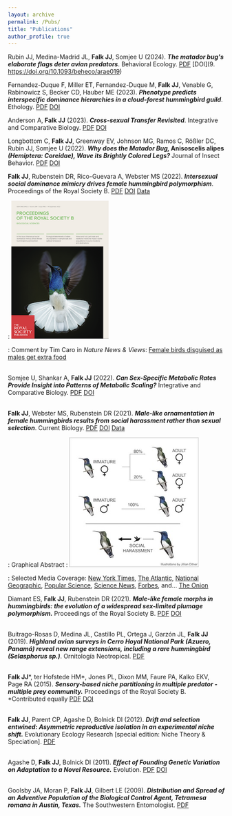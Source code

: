 ```yaml
---
layout: archive
permalink: /Pubs/
title: "Publications"
author_profile: true
---
```


Rubin JJ, Medina-Madrid JL, <b>Falk JJ</b>, Somjee U (2024). <b><i>The matador bug's elaborate flags deter avian predators</i></b>. Behavioral Ecology. [PDF](/files/Rubin2024BE.pdf) [DOI](9. https://doi.org/10.1093/beheco/arae019)

Fernandez-Duque F, Miller ET, Fernandez-Duque M, <b>Falk JJ</b>, Venable G, Rabinowicz S, Becker CD, Hauber ME (2023). <b><i>Phenotype predicts interspecific dominance hierarchies in a cloud-forest hummingbird guild</i></b>. Ethology. [PDF](/files/Fernandez‐Duque2023.pdf) [DOI](https://doi.org/10.1111/eth.13410)

Anderson A, <b>Falk JJ</b> (2023). <b><i>Cross-sexual Transfer Revisited</i></b>. Integrative and Comparative Biology. [PDF](/files/Anderson2023.pdf) [DOI](https://doi.org/10.1093/icb/icad021)

Longbottom C, <b>Falk JJ</b>, Greenway EV, Johnson MG, Ramos C, Rößler DC, Rubin JJ, Somjee U (2022). <b><i>Why does the Matador Bug, </i>Anisoscelis alipes <i>(Hemiptera: Coreidae), Wave its Brightly Colored Legs? </i></b>Journal of Insect Behavior. [PDF](/files/Longbottom2022.pdf) [DOI](https://doi.org/10.1007/s10905-022-09809-0)

<b>Falk JJ</b>, Rubenstein DR, Rico-Guevara A, Webster MS (2022). <b><i>Intersexual social dominance mimicry drives female hummingbird polymorphism</i></b>. Proceedings of the Royal Society B. [PDF](https://jayjinsing.github.io/files/Falk2022ISDM.pdf) [DOI](https://doi.org/10.1098/rspb.2022.0332) [Data](https://zenodo.org/record/6975352) 

: ![Proceedings B Cover](/images/PRSBCover.png)

: Comment by Tim Caro in <i>Nature News & Views</i>: [Female birds disguised as males get extra food](/files/Caro2022.pdf)
<br/><br/>

Somjee U, Shankar A, <b>Falk JJ</b> (2022). <b><i>Can Sex-Specific Metabolic Rates Provide Insight into Patterns of Metabolic Scaling?</i></b> Integrative and Comparative Biology. [PDF](/files/Somjee2022.pdf) [DOI](https://doi.org/10.1093/icb/icac135)
<br/><br/>

<b>Falk JJ</b>, Webster MS, Rubenstein DR (2021). <b><i>Male-like ornamentation in female hummingbirds results from social harassment rather than sexual selection</i></b>. Current Biology. [PDF](/files/Falk2022CB.pdf) [DOI](https://doi.org/10.1016/j.cub.2021.07.043) [Data](https://doi.org/10.5281/zenodo.5035295)

: Graphical Abstract
: ![Graphical abstract](/images/Graphical%20Abstract.jpg)

: Selected Media Coverage: [New York Times](https://www.nytimes.com/2021/08/26/science/hummingbirds-female.html), [The Atlantic](https://www.theatlantic.com/science/archive/2021/08/female-hummingbirds-look-like-males/619893/), [National Geographic](https://www.nationalgeographic.co.uk/animals/2021/08/why-some-female-hummingbirds-masquerade-as-males), [Popular Science](https://www.popsci.com/animals/female-hummingbird-social-selection/), [Science News](https://www.sciencenews.org/article/female-hummingbird-flashy-feathers-males-harassment-attacks), [Forbes](https://www.forbes.com/sites/saratabin/2021/09/08/male-plumage-might-help-female-hummingbirds-avoid-bullying/?sh=37d71e3e7b25), and... [The Onion](https://www.theonion.com/female-hummingbirds-avoid-harassment-by-looking-like-ma-1847600416)

Diamant ES, <b>Falk JJ</b>, Rubenstein DR (2021). <b><i>Male-like female morphs in hummingbirds: the evolution of a widespread sex-limited plumage polymorphism.</i></b> Proceedings of the Royal Society B. [PDF](/files/Diamant2021PRSB.pdf) [DOI](https://doi.org/10.1098/rspb.2020.3004)
<br/><br/>
  
Buitrago-Rosas D, Medina JL, Castillo PL, Ortega J, Garzón JL, <b>Falk JJ</b> (2019). <b><i>Highland avian surveys in Cerro Hoyal National Park (Azuero, Panamá) reveal new range extensions, including a rare hummingbird (Selasphorus sp.)</i></b>. Ornitología Neotropical. [PDF](/files/Buitrago2019ON.pdf)
<br/><br/>
  
<b>Falk JJ</b>\*, ter Hofstede HM\*, Jones PL, Dixon MM, Faure PA, Kalko EKV, Page RA (2015). <b><i>Sensory-based niche partitioning in multiple predator - multiple prey community.</i></b> Proceedings of the Royal Society B. *Contributed equally [PDF](/files/Falk2015PRSB.pdf) [DOI](https://doi.org/10.1098/rspb.2015.0520)
<br/><br/>

<b>Falk JJ</b>, Parent CP, Agashe D, Bolnick DI (2012).  <b><i>Drift and selection entwined: Asymmetric reproductive isolation in an experimental niche shift.</i></b> Evolutionary Ecology Research [special edition: Niche Theory & Speciation]. [PDF](/files/Falk2012.pdf)
<br/><br/>

Agashe D, <b>Falk JJ</b>, Bolnick DI (2011).  <b><i>Effect of Founding Genetic Variation on Adaptation to a Novel Resource.</i></b> Evolution. [PDF](/files/Agashe2011.pdf) [DOI]( https://doi.org/10.1111/j.1558-5646.2011.01307.x)
<br/><br/>

Goolsby JA, Moran P, <b>Falk JJ</b>, Gilbert LE (2009). <b><i>Distribution and Spread of an Adventive Population of the Biological Control Agent, Tetramesa romana in Austin, Texas.</i></b> The Southwestern Entomologist. [PDF](/files/Goolsby2009.pdf)
